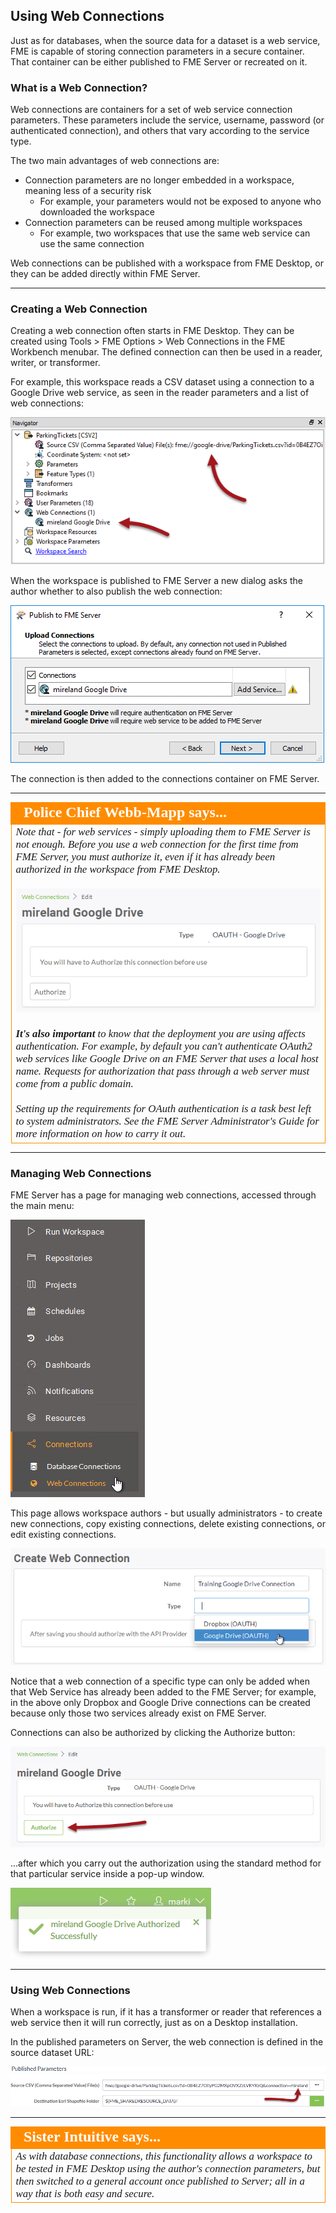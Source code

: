## Using Web Connections

Just as for databases, when the source data for a dataset is a web service, FME is capable of storing connection parameters in a secure container. That container can be either published to FME Server or recreated on it.

### What is a Web Connection? ###

Web connections are containers for a set of web service connection parameters. These parameters include the service, username, password (or authenticated connection), and others that vary according to the service type.

The two main advantages of web connections are:

- Connection parameters are no longer embedded in a workspace, meaning less of a security risk
	- For example, your parameters would not be exposed to anyone who downloaded the workspace
- Connection parameters can be reused among multiple workspaces
	- For example, two workspaces that use the same web service can use the same connection

Web connections can be published with a workspace from FME Desktop, or they can be added directly within FME Server.

---

### Creating a Web Connection ###

Creating a web connection often starts in FME Desktop. They can be created using Tools &gt; FME Options &gt; Web Connections in the FME Workbench menubar. The defined connection can then be used in a reader, writer, or transformer.

For example, this workspace reads a CSV dataset using a connection to a Google Drive web service, as seen in the reader parameters and a list of web connections:

![](./Images/Img1.047.WebConnectionInWB.png)

When the workspace is published to FME Server a new dialog asks the author whether to also publish the web connection:

![](./Images/Img1.048.WebConnectionInWiz.png)

The connection is then added to the connections container on FME Server.

---

<!--Person X Says Section-->

<table style="border-spacing: 0px">
<tr>
<td style="vertical-align:middle;background-color:darkorange;border: 2px solid darkorange">
<i class="fa fa-quote-left fa-lg fa-pull-left fa-fw" style="color:white;padding-right: 12px;vertical-align:text-top"></i>
<span style="color:white;font-size:x-large;font-weight: bold;font-family:serif">Police Chief Webb-Mapp says...</span>
</td>
</tr>

<tr>
<td style="border: 1px solid darkorange">
<span style="font-family:serif; font-style:italic; font-size:larger">
Note that - for web services - simply uploading them to FME Server is not enough. Before you use a web connection for the first time from FME Server, you must authorize it, even if it has already been authorized in the workspace from FME Desktop.
<br><br><img src="./Images/Img1.049.WebConnectionReAuth.png">
<br><br><strong>It's also important</strong> to know that the deployment you are using affects authentication. For example, by default you can't authenticate OAuth2 web services like Google Drive on an FME Server that uses a local host name. Requests for authorization that pass through a web server must come from a public domain.
<br><br>Setting up the requirements for OAuth authentication is a task best left to system administrators. See the FME Server Administrator's Guide for more information on how to carry it out. 
</span>
</td>
</tr>
</table>

---

### Managing Web Connections ###

FME Server has a page for managing web connections, accessed through the main menu:

![](./Images/Img1.050.WebConnectionsMenu.png)

This page allows workspace authors - but usually administrators - to create new connections, copy existing connections, delete existing connections, or edit existing connections.

![](./Images/Img1.051.AddWebConnection.png)

Notice that a web connection of a specific type can only be added when that Web Service has already been added to the FME Server; for example, in the above only Dropbox and Google Drive connections can be created because only those two services already exist on FME Server.

Connections can also be authorized by clicking the Authorize button:

![](./Images/Img1.052.AuthorizeWebConnection.png)

...after which you carry out the authorization using the standard method for that particular service inside a pop-up window.

![](./Images/Img1.053.AuthorizedWebConnection.png)

---

### Using Web Connections ###

When a workspace is run, if it has a transformer or reader that references a web service then it will run correctly, just as on a Desktop installation.

In the published parameters on Server, the web connection is defined in the source dataset URL:

![](./Images/Img1.054.UsingAWebConnection.png)

---

<!--Person X Says Section-->

<table style="border-spacing: 0px">
<tr>
<td style="vertical-align:middle;background-color:darkorange;border: 2px solid darkorange">
<i class="fa fa-quote-left fa-lg fa-pull-left fa-fw" style="color:white;padding-right: 12px;vertical-align:text-top"></i>
<span style="color:white;font-size:x-large;font-weight: bold;font-family:serif">Sister Intuitive says...</span>
</td>
</tr>

<tr>
<td style="border: 1px solid darkorange">
<span style="font-family:serif; font-style:italic; font-size:larger">
As with database connections, this functionality allows a workspace to be tested in FME Desktop using the author's connection parameters, but then switched to a general account once published to Server; all in a way that is both easy and secure. 
</span>
</td>
</tr>
</table>

